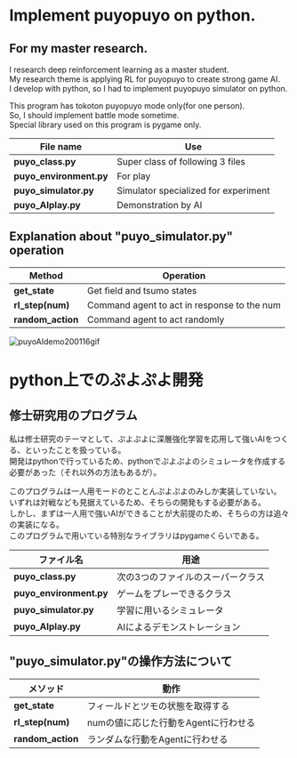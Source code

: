 # Implement puyopuyo on python.  

## For my master research.  

I research deep reinforcement learning as a master student.  
My research theme is applying RL for puyopuyo to create strong game AI.  
I develop with python, so I had to implement puyopuyo simulator on python.  

This program has tokoton puyopuyo mode only(for one person).  
So, I should implement battle mode sometime.  
Special library used on this program is pygame only.  

| File name | Use |
|---|---|
| **puyo_class.py** | Super class of following 3 files |
| **puyo_environment.py** | For play |
| **puyo_simulator.py** | Simulator specialized for experiment |
| **puyo_AIplay.py** | Demonstration by AI |

## Explanation about "puyo_simulator.py" operation
| Method | Operation |
|---|---|
| **get_state** | Get field and tsumo states |
| **rl_step(num)** | Command agent to act in response to the num |
| **random_action** | Command agent to act randomly |

![puyoAIdemo200116gif](https://user-images.githubusercontent.com/51912962/74588418-a9ca7180-503f-11ea-9864-b0723a8152b7.gif)

# python上でのぷよぷよ開発

## 修士研究用のプログラム

私は修士研究のテーマとして、ぷよぷよに深層強化学習を応用して強いAIをつくる、といったことを扱っている。  
開発はpythonで行っているため、pythonでぷよぷよのシミュレータを作成する必要があった（それ以外の方法もあるが）。  

このプログラムは一人用モードのとことんぷよぷよのみしか実装していない。  
いずれは対戦なども見据えているため、そちらの開発もする必要がある。  
しかし、まずは一人用で強いAIができることが大前提のため、そちらの方は追々の実装になる。  
このプログラムで用いている特別なライブラリはpygameくらいである。  

| ファイル名 | 用途 |
|---|---|
| **puyo_class.py** | 次の3つのファイルのスーパークラス |
| **puyo_environment.py** | ゲームをプレーできるクラス |
| **puyo_simulator.py** | 学習に用いるシミュレータ |
| **puyo_AIplay.py** | AIによるデモンストレーション |
 
 ## "puyo_simulator.py"の操作方法について
| メソッド | 動作 |
|---|---|
| **get_state** | フィールドとツモの状態を取得する |
| **rl_step(num)** | numの値に応じた行動をAgentに行わせる |
| **random_action** | ランダムな行動をAgentに行わせる |
